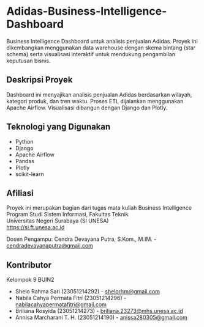 # Adidas-Business-Intelligence-Dashboard

Business Intelligence Dashboard untuk analisis penjualan Adidas. Proyek ini dikembangkan menggunakan data warehouse dengan skema bintang (star schema) serta visualisasi interaktif untuk mendukung pengambilan keputusan bisnis.

## Deskripsi Proyek

Dashboard ini menyajikan analisis penjualan Adidas berdasarkan wilayah, kategori produk, dan tren waktu. Proses ETL dijalankan menggunakan Apache Airflow. Visualisasi dibangun dengan Django dan Plotly.

## Teknologi yang Digunakan

- Python
- Django
- Apache Airflow
- Pandas
- Plotly
- scikit-learn

## Afiliasi

Proyek ini merupakan bagian dari tugas mata kuliah Business Intelligence  
Program Studi Sistem Informasi, Fakultas Teknik  
Universitas Negeri Surabaya (SI UNESA)  
https://si.ft.unesa.ac.id

Dosen Pengampu: Cendra Devayana Putra, S.Kom., M.IM. - cendradevayanaputra@gmail.com

## Kontributor

Kelompok 9 BUIN2
- Shelo Rahma Sari (23051214292) - shelorhm@gmail.com
- Nabila Cahya Permata Fitri (23051214296) - nabilacahyapermatafitri@gmail.com
- Briliana Rosyida (23051214273) - briliana.23273@mhs.unesa.ac.id
- Annisa Marcharani T. H. (23051214190) - anissa280305@gmail.com
